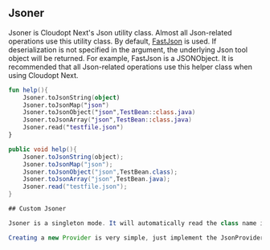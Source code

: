 ## Jsoner

Jsoner is Cloudopt Next's Json utility class. Almost all Json-related operations use this utility class. By default, [FastJson](https://github.com/alibaba/fastjson) is used. If deserialization is not specified in the argument, the underlying Json tool object will be returned. For example, FastJson is a JSONObject. It is recommended that all Json-related operations use this helper class when using Cloudopt Next.

````kotlin
fun help(){
    Jsoner.toJsonString(object)
    Jsoner.toJsonMap("json")
    Jsoner.toJsonObject("json",TestBean::class.java)
    Jsoner.toJsonArray("json",TestBean::class.java)
    Jsoner.read("testfile.json")
}
````

````java
public void help(){
    Jsoner.toJsonString(object);
    Jsoner.toJsonMap("json");
    Jsoner.toJsonObject("json",TestBean.class);
    Jsoner.toJsonArray("json",TestBean.java);
    Jsoner.read("testfile.json");
}

## Custom Jsoner

Jsoner is a singleton mode. It will automatically read the class name in the jsonProvider in the configuration file, such as net.cloudopt.next.web.json.DefaultJSONProvider to initialize, if you need to replace your favorite Json support library. (e.g. gson) You can create a new JSONProvider and modify the configuration file.

Creating a new Provider is very simple, just implement the JsonProvider class. You can also refer to the default [DefaultJSONProvider](https://github.com/cloudoptlab/cloudopt-next/blob/master/cloudopt-next-web/src/main/java/net/cloudopt/next/web/json / DefaultJSONProvider.kt).

